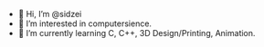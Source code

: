 - 👋 Hi, I’m @sidzei
- 👀 I’m interested in computersience.
- 🌱 I’m currently learning C, C++, 3D Design/Printing, Animation.

<!---
sidzei/sidzei is a ✨ special ✨ repository because its `README.md` (this file) appears on your GitHub profile.
You can click the Preview link to take a look at your changes.
--->

